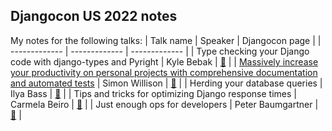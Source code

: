 ## Djangocon US 2022 notes

My notes for the following talks:
| Talk name  | Speaker | Djangocon page |
| ------------- | ------------- | ------------- |
| Type checking your Django code with django-types and Pyright  | Kyle Bebak  | [🔗](https://2022.djangocon.us/talks/type-checking-your-django-code-with-and/) |
| [Massively increase your productivity on personal projects with comprehensive documentation and automated tests](notes/massively-increase-your-productivity-on-personal-projects-with-comprehensive-documentation-and-automated-tests.md)  | Simon Willison  | [🔗](https://2022.djangocon.us/talks/massively-increase-your-productivity-on/) |
| Herding your database queries | Ilya Bass | [🔗](https://2022.djangocon.us/talks/herding-your-database-queries-diagnosing/) |
| Tips and tricks for optimizing Django response times | Carmela Beiro | [🔗](https://2022.djangocon.us/talks/tips-and-tricks-for-optimizing-django/) |
| Just enough ops for developers | Peter Baumgartner | [🔗](https://2022.djangocon.us/talks/just-enough-ops-for-developers/) |
